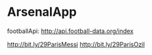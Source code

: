 # ArsenalApp

footballApi: http://api.football-data.org/index

http://bit.ly/29ParisMessi
http://bit.ly/29ParisOzil
